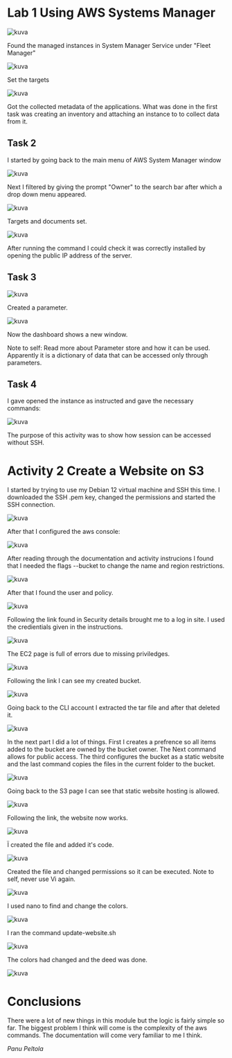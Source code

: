 # Lab 1 Using AWS Systems Manager

![kuva](https://github.com/user-attachments/assets/85348011-959a-4396-b0e6-13617ea6229c)

Found the managed instances in System Manager Service under "Fleet Manager"

![kuva](https://github.com/user-attachments/assets/bffb9572-af1f-4161-a6ec-632d236cdfc5)

Set the targets

![kuva](https://github.com/user-attachments/assets/0f95c8dc-f2ea-44a1-aad9-af639e75f0a1)

Got the collected metadata of the applications.
What was done in the first task was creating an inventory and attaching an instance to to collect data from it.

## Task 2

I started by going back to the main menu of AWS System Manager window

![kuva](https://github.com/user-attachments/assets/803af4e7-604c-451f-9308-9e3548b6be21)

Next I filtered by giving the prompt "Owner" to the search bar after which a drop down menu appeared.

![kuva](https://github.com/user-attachments/assets/dcb90e6d-ff2d-40ac-acd4-6022358a00db)

Targets and documents set.

![kuva](https://github.com/user-attachments/assets/9e7e49e3-cebc-4c05-9f02-a129ae71824d)

After running the command I could check it was correctly installed by opening the public IP address of the server.

## Task 3

![kuva](https://github.com/user-attachments/assets/b62a8b1a-48f5-4939-b9c8-4e012435bfa2)

Created a parameter.

![kuva](https://github.com/user-attachments/assets/f13c1341-1f18-4c8c-96a6-e5734430b657)

Now the dashboard shows a new window.

Note to self: Read more about Parameter store and how it can be used. Apparently it is a dictionary of data that can be accessed only through parameters.

## Task 4
I gave opened the instance as instructed and gave the necessary commands:

![kuva](https://github.com/user-attachments/assets/5bc89c7c-e07e-41fe-a430-de027f9f2da2)

The purpose of this activity was to show how session can be accessed without SSH.

# Activity 2 Create a Website on S3

I started by trying to use my Debian 12 virtual machine and SSH this time.
I downloaded the SSH .pem key, changed the permissions and started the SSH connection.

![kuva](https://github.com/user-attachments/assets/500a9145-31f0-4862-a857-8654db663b93)

After that I configured the aws console:

![kuva](https://github.com/user-attachments/assets/c4a467ba-ad8e-42d4-b412-5319482dd597)

After reading through the documentation and activity instrucions I found that I needed the flags --bucket to change the name and region restrictions.

![kuva](https://github.com/user-attachments/assets/643aeea6-a760-4231-864d-1cb6a15cf2a6)

After that I found the user and policy.

![kuva](https://github.com/user-attachments/assets/cfd1c5cf-e99a-4fd2-84e4-3725b1ea10e6)


Following the link found in Security details brought me to a log in site. I used the credientials given in the instructions.

![kuva](https://github.com/user-attachments/assets/35ca2c58-8773-4c51-8e26-f642ccfcd890)

The EC2 page is full of errors due to missing priviledges.

![kuva](https://github.com/user-attachments/assets/f54e10b8-5f98-4a16-bdda-8c7a5fec739c)

Following the link I can see my created bucket.

![kuva](https://github.com/user-attachments/assets/5e1fde3f-d0d4-43d8-a852-746ff90a92a0)


Going back to the CLI account I extracted the tar file and after that deleted it.

![kuva](https://github.com/user-attachments/assets/e89a7e8d-fecd-4afe-8a09-aececc762f07)

In the next part I did a lot of things. First I creates a prefrence so all items added to the bucket are owned by the bucket owner.
The  Next command allows for public access. The third configures the bucket as a static website and the last command copies the files in the current folder to the bucket.

![kuva](https://github.com/user-attachments/assets/0c4e3b5e-c86c-4461-8aa0-30bf824b262a)

Going back to the S3 page I can see that static website hosting is allowed.

![kuva](https://github.com/user-attachments/assets/97b52a47-9f79-4a76-a3f2-10e6392036c7)


Following the link, the website now works.

![kuva](https://github.com/user-attachments/assets/088ac556-c5e7-4bae-aa39-58a3c9f20188)


Ï created the file and added it's code.

![kuva](https://github.com/user-attachments/assets/0f81dc50-0339-4ed3-93a9-71fa65e8869e)

Created the file and changed permissions so it can be executed. Note to self, never use Vi again.

![kuva](https://github.com/user-attachments/assets/7440f1ae-26f8-4186-8257-cfb7213c3c0b)

I used nano to find and change the colors.

![kuva](https://github.com/user-attachments/assets/1b9aabf8-13d9-4a0b-8cb1-3913a3e771d6)


I ran the command update-website.sh

![kuva](https://github.com/user-attachments/assets/5a9b770f-8bd6-4b5f-92a9-03df43a5cd68)

The colors had changed and the deed was done.

![kuva](https://github.com/user-attachments/assets/27d2f660-1cef-44ad-b8fc-f697dcfd74b0)


# Conclusions

There were a lot of new things in this module but the logic is fairly simple so far. The biggest problem I think will come is the complexity of the aws commands. The documentation will come very familiar to me I think.

*Panu Peltola*






























